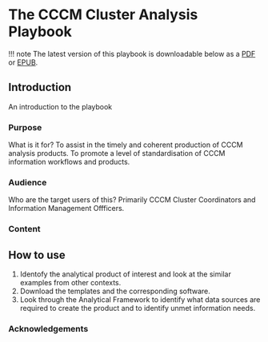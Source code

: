 # The CCCM Cluster Analysis Playbook


!!! note
    The latest version of this playbook is downloadable below as a [PDF](/files/CCCM-Cluster-Analysis-Playbook.pdf) or [EPUB](/files/CCCM-Cluster-Analysis-Playbook.epub).

## Introduction
An introduction to the playbook

### Purpose

What is it for?
To assist in the timely and coherent production of CCCM analysis products. To promote a level of standardisation of CCCM information workflows and products. 

### Audience

Who are the target users of this?
Primarily CCCM Cluster Coordinators and Information Management Offficers.

### Content

## How to use
1. Identofy the analytical product of interest and look at the similar examples from other contexts.
2. Download the templates and the corresponding software.
3. Look through the Analytical Framework to identify what data sources are required to create the product and to identify unmet information needs.

### Acknowledgements

